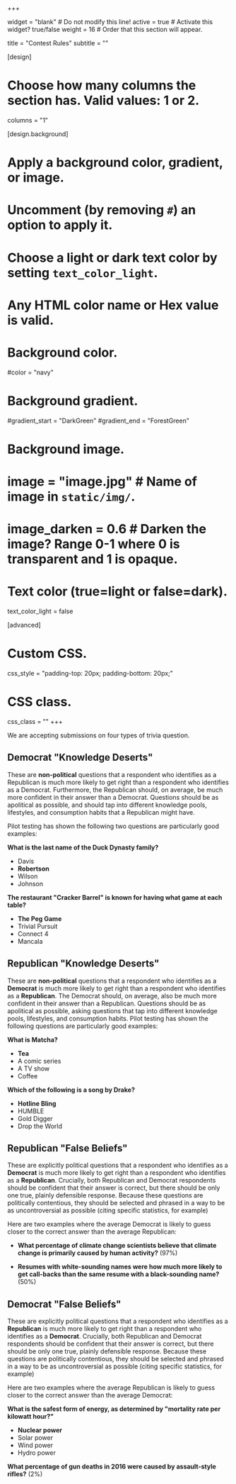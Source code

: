 +++

widget = "blank"  # Do not modify this line!
active = true  # Activate this widget? true/false
weight = 16  # Order that this section will appear.

title = "Contest Rules"
subtitle = ""

[design]
  # Choose how many columns the section has. Valid values: 1 or 2.
  columns = "1"

[design.background]
  # Apply a background color, gradient, or image.
  #   Uncomment (by removing `#`) an option to apply it.
  #   Choose a light or dark text color by setting `text_color_light`.
  #   Any HTML color name or Hex value is valid.

  # Background color.
  #color = "navy"

  # Background gradient.
  #gradient_start = "DarkGreen"
  #gradient_end = "ForestGreen"

  # Background image.
  # image = "image.jpg"  # Name of image in `static/img/`.
  # image_darken = 0.6  # Darken the image? Range 0-1 where 0 is transparent and 1 is opaque.

  # Text color (true=light or false=dark).
  text_color_light = false

[advanced]
 # Custom CSS.
 css_style = "padding-top: 20px; padding-bottom: 20px;"

 # CSS class.
 css_class = ""
+++

We are accepting submissions on four types of trivia question.

## Democrat "Knowledge Deserts"

These are **non-political** questions that a respondent who identifies as a Republican is much more likely to get right than a respondent who identifies as a Democrat.  Furthermore, the Republican should, on average, be much more confident in their answer than a Democrat.  Questions should be as apolitical as possible, and should tap into different knowledge pools, lifestyles, and consumption habits that a Republican might have.

Pilot testing has shown the following two questions are particularly good examples:

**What is the last name of the Duck Dynasty family?**
-	Davis
- **Robertson**
- Wilson
- Johnson

**The restaurant "Cracker Barrel" is known for having what game at each table?**
- **The Peg Game**
- Trivial Pursuit
- Connect 4
- Mancala

## Republican "Knowledge Deserts"

These are **non-political** questions that a respondent who identifies as a **Democrat** is much more likely to get right than a respondent who identifies as a **Republican**.  The Democrat should, on average, also be much more confident in their answer than a Republican. Questions should be as apolitical as possible, asking questions that tap into different knowledge pools, lifestyles, and consumption habits. Pilot testing has shown the following questions are particularly good examples:

**What is Matcha?**
- **Tea**
- A comic series
- A TV show
- Coffee

**Which of the following is a song by Drake?**
- **Hotline Bling**
- HUMBLE
- Gold Digger
- Drop the World

## Republican "False Beliefs"

These are explicitly political questions that a respondent who identifies as a **Democrat** is much more likely to get right than a respondent who identifies as a **Republican**.  Crucially, both Republican and Democrat respondents should be confident that their answer is correct, but there should be only one true, plainly defensible response.  Because these questions are politically contentious, they should be selected and phrased in a way to be as uncontroversial as possible (citing specific statistics, for example)

Here are two examples where the average Democrat is likely to guess closer to the correct answer than the average Republican:

- **What percentage of climate change scientists believe that climate change is primarily caused by human activity?** (97%)

- **Resumes with white-sounding names were how much more likely to get call-backs than the same resume with a black-sounding name?** (50%)

## Democrat "False Beliefs"

These are explicitly political questions that a respondent who identifies as a **Republican** is much more likely to get right than a respondent who identifies as a **Democrat**.  Crucially, both Republican and Democrat respondents should be confident that their answer is correct, but there should be only one true, plainly defensible response.  Because these questions are politically contentious, they should be selected and phrased in a way to be as uncontroversial as possible (citing specific statistics, for example)

Here are two examples where the average Republican is likely to guess closer to the correct answer than the average Democrat:

**What is the safest form of energy, as determined by "mortality rate per kilowatt hour?"**
- **Nuclear power**
- Solar power
- Wind power
- Hydro power

**What percentage of gun deaths in 2016 were caused by assault-style rifles?**	(2%)
